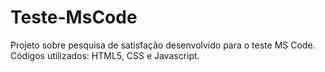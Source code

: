 # Teste-MsCode
Projeto sobre pesquisa de satisfação desenvolvido para o teste MS Code.
Códigos utilizados: HTML5, CSS e Javascript.
